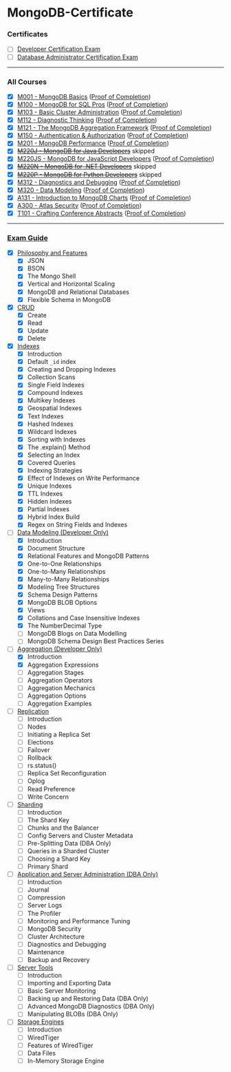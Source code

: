 # MongoDB-Certificate

### Certificates

- [ ] [Developer Certification Exam](https://university.mongodb.com/certification/developer/about)
- [ ] [Database Administrator Certification Exam](https://university.mongodb.com/certification/dba/about)

---

### All Courses
- [x] [M001 - MongoDB Basics](https://university.mongodb.com/courses/M001/about) ([Proof of Completion](https://university.mongodb.com/course_completion/d0409a62-cc6b-4c01-9e53-be644ca704fc))
- [x] [M100 - MongoDB for SQL Pros](https://university.mongodb.com/courses/M100/about) ([Proof of Completion](https://university.mongodb.com/course_completion/c5b78de6-8f95-45bc-a72d-230239faec8b))
- [x] [M103 - Basic Cluster Administration](https://university.mongodb.com/courses/M103/about) ([Proof of Completion](https://university.mongodb.com/course_completion/bba79eb1-57a4-4482-871e-cf3d5637a786))
- [x] [M112 - Diagnostic Thinking](https://university.mongodb.com/courses/M112/about) ([Proof of Completion](https://university.mongodb.com/course_completion/79367103-2bd8-43d8-a458-cc32ca503ae9))
- [x] [M121 - The MongoDB Aggregation Framework](https://university.mongodb.com/courses/M121/about) ([Proof of Completion](https://university.mongodb.com/course_completion/4ae167b6-2897-43af-90af-05f3267acbc5))
- [x] [M150 - Authentication & Authorization](https://university.mongodb.com/courses/M150/about) ([Proof of Completion](https://university.mongodb.com/course_completion/1f2dbd99-8d9c-423a-9938-ddb6a516d3b3))
- [x] [M201 - MongoDB Performance](https://university.mongodb.com/courses/M201/about) ([Proof of Completion](https://university.mongodb.com/course_completion/9e6c2084-17b0-40cf-9595-6a99f5aca400))
- [x] ~~[M220J - MongoDB for Java Developers](https://university.mongodb.com/courses/M220J/about)~~ skipped
- [x] [M220JS - MongoDB for JavaScript Developers](https://university.mongodb.com/courses/M220JS/about) ([Proof of Completion](https://university.mongodb.com/course_completion/082ad8dd-141b-4467-9359-e8b8f5eacc1e))
- [x] ~~[M220N - MongoDB for .NET Developers](https://university.mongodb.com/courses/M220N/about)~~ skipped
- [x] ~~[M220P - MongoDB for Python Developers](https://university.mongodb.com/courses/M220P/about)~~ skipped
- [x] [M312 - Diagnostics and Debugging](https://university.mongodb.com/courses/M312/about) ([Proof of Completion](https://university.mongodb.com/course_completion/e56cb3fd-4ffc-43c4-9bcd-d10ef537039b))
- [x] [M320 - Data Modeling](https://university.mongodb.com/courses/M320/about) ([Proof of Completion](https://university.mongodb.com/course_completion/b8aff82c-0efc-4f8f-bc15-8e9dd897801b))
- [x] [A131 - Introduction to MongoDB Charts](https://university.mongodb.com/courses/A131/about) ([Proof of Completion](https://university.mongodb.com/course_completion/065ea7ee-f893-4c4f-9ad7-1573f43afa32))
- [x] [A300 - Atlas Security](https://university.mongodb.com/courses/A300/about) ([Proof of Completion](https://university.mongodb.com/course_completion/36e7ec0b-203c-4924-9ee2-565ebcc4ee0d))
- [x] [T101 - Crafting Conference Abstracts](https://university.mongodb.com/courses/T101/about) ([Proof of Completion](https://university.mongodb.com/course_completion/82bad307-4752-4fc3-beeb-4715da02dd92))

---

### [Exam Guide](https://university.mongodb.com/exam/guide)

- [x] [Philosophy and Features](https://university.mongodb.com/exam/guide#philosophy-and-features)
  - [x] JSON
  - [x] BSON
  - [x] The Mongo Shell
  - [x] Vertical and Horizontal Scaling
  - [x] MongoDB and Relational Databases
  - [x] Flexible Schema in MongoDB
- [x] [CRUD](https://university.mongodb.com/exam/guide#crud)
  - [x] Create
  - [x] Read
  - [x] Update
  - [x] Delete
- [x] [Indexes](https://university.mongodb.com/exam/guide#indexes)
  - [x] Introduction
  - [x] Default `_id` index
  - [x] Creating and Dropping Indexes
  - [x] Collection Scans
  - [x] Single Field Indexes
  - [x] Compound Indexes
  - [x] Multikey Indexes
  - [x] Geospatial Indexes
  - [x] Text Indexes
  - [x] Hashed Indexes
  - [x] Wildcard Indexes
  - [x] Sorting with Indexes
  - [x] The .explain() Method
  - [x] Selecting an Index
  - [x] Covered Queries
  - [x] Indexing Strategies
  - [x] Effect of Indexes on Write Performance
  - [x] Unique Indexes
  - [x] TTL Indexes
  - [x] Hidden Indexes
  - [x] Partial Indexes
  - [x] Hybrid Index Build
  - [x] Regex on String Fields and Indexes
- [ ] [Data Modeling (Developer Only)](https://university.mongodb.com/exam/guide#data-modeling-developer-only)
  - [x] Introduction
  - [x] Document Structure
  - [x] Relational Features and MongoDB Patterns
  - [x] One-to-One Relationships
  - [x] One-to-Many Relationships
  - [x] Many-to-Many Relationships
  - [x] Modeling Tree Structures
  - [x] Schema Design Patterns
  - [x] MongoDB BLOB Options
  - [x] Views
  - [x] Collations and Case Insensitive Indexes
  - [x] The NumberDecimal Type
  - [ ] MongoDB Blogs on Data Modelling
  - [ ] MongoDB Schema Design Best Practices Series
- [ ] [Aggregation (Developer Only)](https://university.mongodb.com/exam/guide#aggregation-developer-only)
  - [x] Introduction
  - [x] Aggregation Expressions
  - [ ] Aggregation Stages
  - [ ] Aggregation Operators
  - [ ] Aggregation Mechanics
  - [ ] Aggregation Options
  - [ ] Aggregation Examples
- [ ] [Replication](https://university.mongodb.com/exam/guide#replication)
  - [ ] Introduction
  - [ ] Nodes
  - [ ] Initiating a Replica Set
  - [ ] Elections
  - [ ] Failover
  - [ ] Rollback
  - [ ] rs.status()
  - [ ] Replica Set Reconfiguration
  - [ ] Oplog
  - [ ] Read Preference
  - [ ] Write Concern
- [ ] [Sharding](https://university.mongodb.com/exam/guide#sharding)
  - [ ] Introduction
  - [ ] The Shard Key
  - [ ] Chunks and the Balancer
  - [ ] Config Servers and Cluster Metadata
  - [ ] Pre-Splitting Data (DBA Only)
  - [ ] Queries in a Sharded Cluster
  - [ ] Choosing a Shard Key
  - [ ] Primary Shard
- [ ] [Application and Server Administration (DBA Only)](https://university.mongodb.com/exam/guide#application-and-server-administration-dba-only)
  - [ ] Introduction
  - [ ] Journal
  - [ ] Compression
  - [ ] Server Logs
  - [ ] The Profiler
  - [ ] Monitoring and Performance Tuning
  - [ ] MongoDB Security
  - [ ] Cluster Architecture
  - [ ] Diagnostics and Debugging
  - [ ] Maintenance
  - [ ] Backup and Recovery
- [ ] [Server Tools](https://university.mongodb.com/exam/guide#server-tools)
  - [ ] Introduction
  - [ ] Importing and Exporting Data
  - [ ] Basic Server Monitoring
  - [ ] Backing up and Restoring Data (DBA Only)
  - [ ] Advanced MongoDB Diagnostics (DBA Only)
  - [ ] Manipulating BLOBs (DBA Only)
- [ ] [Storage Engines](https://university.mongodb.com/exam/guide#storage-engines)
  - [ ] Introduction
  - [ ] WiredTiger
  - [ ] Features of WiredTiger
  - [ ] Data Files
  - [ ] In-Memory Storage Engine

